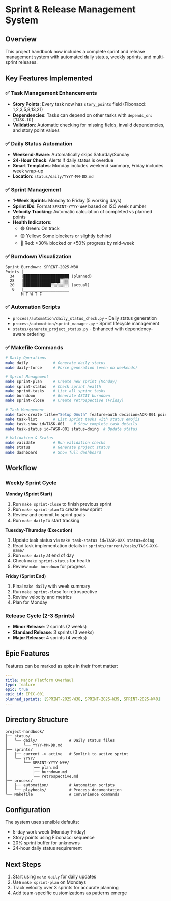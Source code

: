 # Sprint & Release Management System

## Overview
This project handbook now includes a complete sprint and release management system with automated daily status, weekly sprints, and multi-sprint releases.

## Key Features Implemented

### ✅ Task Management Enhancements
- **Story Points**: Every task now has `story_points` field (Fibonacci: 1,2,3,5,8,13,21)
- **Dependencies**: Tasks can depend on other tasks with `depends_on: [TASK-ID]`
- **Validation**: Automatic checking for missing fields, invalid dependencies, and story point values

### ✅ Daily Status Automation
- **Weekend-Aware**: Automatically skips Saturday/Sunday
- **24-Hour Check**: Alerts if daily status is overdue
- **Smart Templates**: Monday includes weekend summary, Friday includes week wrap-up
- **Location**: `status/daily/YYYY-MM-DD.md`

### ✅ Sprint Management
- **1-Week Sprints**: Monday to Friday (5 working days)
- **Sprint IDs**: Format `SPRINT-YYYY-W##` based on ISO week number
- **Velocity Tracking**: Automatic calculation of completed vs planned points
- **Health Indicators**:
  - 🟢 Green: On track
  - 🟡 Yellow: Some blockers or slightly behind
  - 🔴 Red: >30% blocked or <50% progress by mid-week

### ✅ Burndown Visualization
```
Sprint Burndown: SPRINT-2025-W38
Points |
  34   |████████████████████ (planned)
  28   |████████████████░░░░
  20   |████████████░░░░░░░░ (actual)
   0   |____________________
       M T W T F
```

### ✅ Automation Scripts
- `process/automation/daily_status_check.py` - Daily status generation
- `process/automation/sprint_manager.py` - Sprint lifecycle management
- `status/generate_project_status.py` - Enhanced with dependency-aware ordering

### ✅ Makefile Commands
```bash
# Daily Operations
make daily           # Generate daily status
make daily-force     # Force generation (even on weekends)

# Sprint Management
make sprint-plan     # Create new sprint (Monday)
make sprint-status   # Check sprint health
make sprint-tasks    # List all sprint tasks
make burndown        # Generate ASCII burndown
make sprint-close    # Create retrospective (Friday)

# Task Management
make task-create title="Setup OAuth" feature=auth decision=ADR-001 points=8
make task-list       # List sprint tasks with status emojis
make task-show id=TASK-001    # Show complete task details
make task-status id=TASK-001 status=doing  # Update status

# Validation & Status
make validate        # Run validation checks
make status          # Generate project status
make dashboard       # Show full dashboard
```

## Workflow

### Weekly Sprint Cycle

**Monday (Sprint Start)**
1. Run `make sprint-close` to finish previous sprint
2. Run `make sprint-plan` to create new sprint
3. Review and commit to sprint goals
4. Run `make daily` to start tracking

**Tuesday-Thursday (Execution)**
1. Update task status via `make task-status id=TASK-XXX status=doing`
2. Read task implementation details in `sprints/current/tasks/TASK-XXX-name/`
3. Run `make daily` at end of day
4. Check `make sprint-status` for health
5. Review `make burndown` for progress

**Friday (Sprint End)**
1. Final `make daily` with week summary
2. Run `make sprint-close` for retrospective
3. Review velocity and metrics
4. Plan for Monday

### Release Cycle (2-3 Sprints)
- **Minor Release**: 2 sprints (2 weeks)
- **Standard Release**: 3 sprints (3 weeks)
- **Major Release**: 4 sprints (4 weeks)

## Epic Features
Features can be marked as epics in their front matter:
```yaml
---
title: Major Platform Overhaul
type: feature
epic: true
epic_id: EPIC-001
planned_sprints: [SPRINT-2025-W38, SPRINT-2025-W39, SPRINT-2025-W40]
---
```

## Directory Structure
```
project-handbook/
├── status/
│   └── daily/              # Daily status files
│       └── YYYY-MM-DD.md
├── sprints/
│   ├── current -> active   # Symlink to active sprint
│   └── YYYY/
│       └── SPRINT-YYYY-W##/
│           ├── plan.md
│           ├── burndown.md
│           └── retrospective.md
├── process/
│   ├── automation/         # Automation scripts
│   └── playbooks/          # Process documentation
└── Makefile                # Convenience commands
```

## Configuration
The system uses sensible defaults:
- 5-day work week (Monday-Friday)
- Story points using Fibonacci sequence
- 20% sprint buffer for unknowns
- 24-hour daily status requirement

## Next Steps
1. Start using `make daily` for daily updates
2. Use `make sprint-plan` on Mondays
3. Track velocity over 3 sprints for accurate planning
4. Add team-specific customizations as patterns emerge